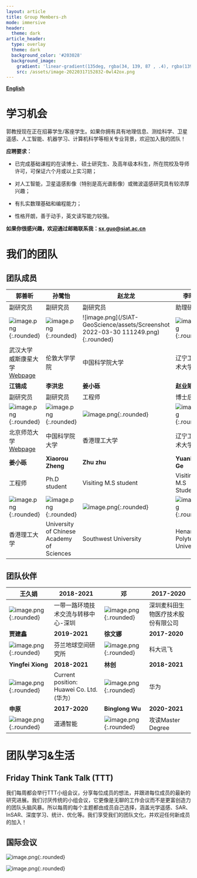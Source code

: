 ```yaml
---
layout: article
title: Group Members-zh
mode: immersive
header:
  theme: dark
article_header:
  type: overlay
  theme: dark
  background_color: '#203028'
  background_image:
    gradient: 'linear-gradient(135deg, rgba(34, 139, 87 , .4), rgba(139, 34, 139, .4))'
    src: /assets/image-20220317152832-0wl42ox.png
---
```




**[English](https://github.com/shawnmiloguo.github.io/SIAT-GeoScience/People.md)**



# 学习机会

郭教授现在正在招募学生/客座学生。如果你拥有具有地理信息、测绘科学、卫星遥感、人工智能、机器学习、计算机科学等相关专业背景，欢迎加入我的团队！  

**应聘要求：**

* 已完成基础课程的在读博士、硕士研究生、及高年级本科生，所在院校及导师许可，可保证六个月或以上实习期；

* 对人工智能，卫星遥感影像（特别是高光谱影像）或微波遥感研究具有较浓厚兴趣；

* 有扎实数理基础和编程能力；

* 性格开朗，善于动手，英文读写能力较强。

**如果你很感兴趣，欢迎通过邮箱联系我：sx.guo@siat.ac.cn** 



# 我们的团队

## 团队成员

| 郭善昕                                                       | 孙鹭怡                                                       | 赵龙龙                                                       | 李晓丽                                                       | 姚泓名                                                       |
| ------------------------------------------------------------ | ------------------------------------------------------------ | ------------------------------------------------------------ | ------------------------------------------------------------ | ------------------------------------------------------------ |
| 副研究员                                                     | 副研究员                                                     | 副研究员                                                     | 助理研究员                                                   | 副研究员                                                     |
| ![image.png](/SIAT-GeoScience/assets/image-20220327202226-z7n4aae.png){:.rounded} | ![image.png](/SIAT-GeoScience/assets/image-20220316215231-ij978hy.png){:.rounded} | ![image.png](/SIAT-GeoScience/assets/Screenshot 2022-03-30 111249.png){:.rounded} | ![image.png](/SIAT-GeoScience/assets/image-20220316215256-0g3u0r7.png){:.rounded} | ![image.png](/SIAT-GeoScience/assets/image-20220316215405-y8w5dfy.png){:.rounded} |
| 武汉大学<br />威斯康星大学<br />[Webpage](https://shawnmiloguo.github.io/)<br /> | 伦敦大学学院                                                 | 中国科学院大学<br />                                         | 辽宁工程技术大学<br />                                       | 美国德州A&M大学                                              |
| **江锦成**                                                   | **李洪忠**                                                   | **姜小砾**                                                   | **赵业隆**                                                   | **韩宇**                                                     |
| 副研究员                                                     | 副研究员                                                     | 工程师                                                       | 博士后                                                       | 工程师                                                       |
| ![image.png](/SIAT-GeoScience/assets/image-20220316221041-v5ld968.png){:.rounded} | ![image.png](/SIAT-GeoScience/assets/image-20220316221107-laky3gi.png){:.rounded} | ![image.png](/SIAT-GeoScience/assets/image-20220316222052-4c8b1ts.png){:.rounded} | ![image.png](/SIAT-GeoScience/assets/image-20220317150220-srsv5i2.png){:.rounded} | ![image.png](/SIAT-GeoScience/assets/image-20220316222004-rpe21ge.png){:.rounded} |
| 北京师范大学 <br /> [Webpage](https://jiangjincheng.github.io/) | 中国科学院大学                                               | 香港理工大学                                                 | 辽宁工程技术大学                                             | 内蒙古师范大学<br />                                         |
| **姜小砾**                                                   | **Xiaorou Zheng**                                            | **Zhu zhu**                                                  | **Yuankai Ge**                                               | **Ming Li**                                                  |
| 工程师                                                       | Ph.D student                                                 | Visiting M.S student                                         | Visiting M.S Student                                         | Visiting M.S Student                                         |
| ![image.png](/SIAT-GeoScience/assets/image-20220316222052-4c8b1ts.png){:.rounded} | ![image.png](/SIAT-GeoScience/assets/image-20220317111717-wn0tq67.png){:.rounded}<br /> | ![image.png](/SIAT-GeoScience/assets/image-20220317151038-l4by6lx.png){:.rounded}<br /> | ![image.png](/SIAT-GeoScience/assets/image-20220317151109-qrvadys.png){:.rounded} | ![image.png](/SIAT-GeoScience/assets/image-20220317154052-6f5veat.png){:.rounded} |
| 香港理工大学<br />                                           | University of Chinese <br />Academy of Sciences              | Southwest University                                         | Henan <br />Polytechnic University<br />                     | Henan <br />Polytechnic University                           |

## 团队伙伴

| 王久娟                                                       | 2018-2021                                 | 邓                                                           | 2017-2020                                |
| ------------------------------------------------------------ | ----------------------------------------- | ------------------------------------------------------------ | ---------------------------------------- |
| ![image.png](/SIAT-GeoScience/assets/image-20220317112827-4sj8x7l.png){:.rounded} | 一带一路环境技术交流与转移中心-深圳<br /> | ![image.png](/SIAT-GeoScience/assets/image-20220317114711-xcjlj1i.png){:.rounded} | 深圳麦科田生物医疗技术股份有限公司<br /> |
| **贾建鑫**                                                   | **2019-2021**                             | **徐文娜**                                                   | **2017-2020**                            |
| ![image.png](/SIAT-GeoScience/assets/image-20220317112706-8quhkf2.png){:.rounded} | 芬兰地球空间研究所                        | ![image.png](/SIAT-GeoScience/assets/image-20220317114251-yxu8qbd.png){:.rounded} | 科大讯飞                                 |
| **Yingfei Xiong**                                            | **2018-2021**                             | **林创**                                                     | **2018-2021**                            |
| ![image.png](/SIAT-GeoScience/assets/image-20220317114340-i03d42w.png){:.rounded} | Current position: Huawei Co. Ltd. (华为） | ![image.png](/SIAT-GeoScience/assets/image-20220317154139-hlc62gv.png){:.rounded} | 华为                                     |
| **申原**                                                     | **2017-2020**                             | **Binglong Wu**                                              | **2020-2021**                            |
| ![image.png](/SIAT-GeoScience/assets/image-20220317165119-ti2wtnt.png){:.rounded} | 道通智能                                  | ![image.png](/SIAT-GeoScience/assets/image-20220317151943-62begz8.png){:.rounded} | 攻读Master  Degree                       |

# 团队学习&生活

## Friday Think Tank Talk (TTT)

我们每周都会举行TTT小组会议，分享每位成员的想法，并跟进每位成员的最新的研究进展。我们讨厌传统的小组会议，它更像是无聊的工作会议而不是更富创造力的团队头脑风暴。所以每周的每个主题都由成员自己选择，涵盖光学遥感、SAR、InSAR、深度学习、统计、优化等。我们享受我们的团队文化，并欢迎任何新成员的加入！

## 国际会议

![image.png](/SIAT-GeoScience/assets/image-20220317150603-adi3j0r.png){:.rounded}

![image.png](/SIAT-GeoScience/assets/image-20220317152832-0wl42ox.png){:.rounded}
